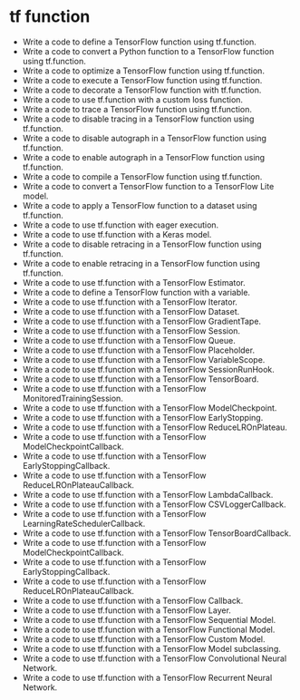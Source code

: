 # tf function

- Write a code to define a TensorFlow function using tf.function.
- Write a code to convert a Python function to a TensorFlow function using tf.function.
- Write a code to optimize a TensorFlow function using tf.function.
- Write a code to execute a TensorFlow function using tf.function.
- Write a code to decorate a TensorFlow function with tf.function.
- Write a code to use tf.function with a custom loss function.
- Write a code to trace a TensorFlow function using tf.function.
- Write a code to disable tracing in a TensorFlow function using tf.function.
- Write a code to disable autograph in a TensorFlow function using tf.function.
- Write a code to enable autograph in a TensorFlow function using tf.function.
- Write a code to compile a TensorFlow function using tf.function.
- Write a code to convert a TensorFlow function to a TensorFlow Lite model.
- Write a code to apply a TensorFlow function to a dataset using tf.function.
- Write a code to use tf.function with eager execution.
- Write a code to use tf.function with a Keras model.
- Write a code to disable retracing in a TensorFlow function using tf.function.
- Write a code to enable retracing in a TensorFlow function using tf.function.
- Write a code to use tf.function with a TensorFlow Estimator.
- Write a code to define a TensorFlow function with a variable.
- Write a code to use tf.function with a TensorFlow Iterator.
- Write a code to use tf.function with a TensorFlow Dataset.
- Write a code to use tf.function with a TensorFlow GradientTape.
- Write a code to use tf.function with a TensorFlow Session.
- Write a code to use tf.function with a TensorFlow Queue.
- Write a code to use tf.function with a TensorFlow Placeholder.
- Write a code to use tf.function with a TensorFlow VariableScope.
- Write a code to use tf.function with a TensorFlow SessionRunHook.
- Write a code to use tf.function with a TensorFlow TensorBoard.
- Write a code to use tf.function with a TensorFlow MonitoredTrainingSession.
- Write a code to use tf.function with a TensorFlow ModelCheckpoint.
- Write a code to use tf.function with a TensorFlow EarlyStopping.
- Write a code to use tf.function with a TensorFlow ReduceLROnPlateau.
- Write a code to use tf.function with a TensorFlow ModelCheckpointCallback.
- Write a code to use tf.function with a TensorFlow EarlyStoppingCallback.
- Write a code to use tf.function with a TensorFlow ReduceLROnPlateauCallback.
- Write a code to use tf.function with a TensorFlow LambdaCallback.
- Write a code to use tf.function with a TensorFlow CSVLoggerCallback.
- Write a code to use tf.function with a TensorFlow LearningRateSchedulerCallback.
- Write a code to use tf.function with a TensorFlow TensorBoardCallback.
- Write a code to use tf.function with a TensorFlow ModelCheckpointCallback.
- Write a code to use tf.function with a TensorFlow EarlyStoppingCallback.
- Write a code to use tf.function with a TensorFlow ReduceLROnPlateauCallback.
- Write a code to use tf.function with a TensorFlow Callback.
- Write a code to use tf.function with a TensorFlow Layer.
- Write a code to use tf.function with a TensorFlow Sequential Model.
- Write a code to use tf.function with a TensorFlow Functional Model.
- Write a code to use tf.function with a TensorFlow Custom Model.
- Write a code to use tf.function with a TensorFlow Model subclassing.
- Write a code to use tf.function with a TensorFlow Convolutional Neural Network.
- Write a code to use tf.function with a TensorFlow Recurrent Neural Network.